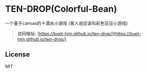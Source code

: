 # TEN-DROP(Colorful-Bean)
一个基于canvas的十滴水小游戏 (某人说应该叫彩色豆豆小游戏)
>**访问地址:** [https://bupt-hjm.github.io/ten-drop/](https://bupt-hjm.github.io/ten-drop/)

## License
MIT
